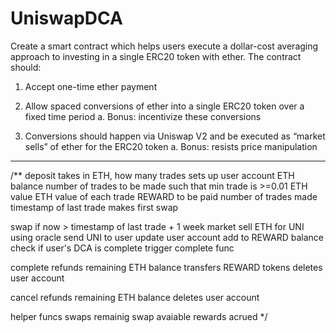 # UniswapDCA

Create a smart contract which helps users execute a dollar-cost averaging approach to investing
in a single ERC20 token with ether. The contract should:

1. Accept one-time ether payment

2. Allow spaced conversions of ether into a single ERC20 token over a fixed time period
a. Bonus: incentivize these conversions

3. Conversions should happen via Uniswap V2 and be executed as “market sells” of ether for
the ERC20 token
a. Bonus: resists price manipulation

---------------

/**
deposit
    takes in ETH, how many trades
    sets up user account
        ETH balance
        number of trades to be made
            such that min trade is >=0.01 ETH value
        ETH value of each trade
        REWARD to be paid
        number of trades made
        timestamp of last trade
    makes first swap

swap
    if now > timestamp of last trade + 1 week
        market sell ETH for UNI
            using oracle
        send UNI to user
        update user account
            add to REWARD balance
        check if user's DCA is complete
            trigger complete func

complete
    refunds remaining ETH balance
    transfers REWARD tokens
    deletes user account

cancel
    refunds remaining ETH balance
    deletes user account

helper funcs
    swaps remainig
    swap avaiable
    rewards acrued
 */